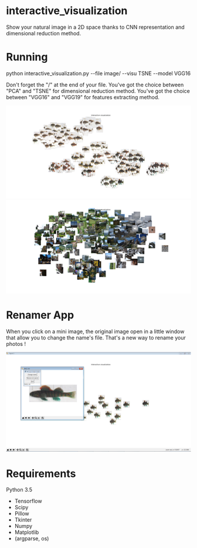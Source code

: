 # interactive_visualization
Show your natural image in a 2D space thanks to CNN representation and dimensional reduction method.

# Running 

python interactive_visualization.py --file image/ --visu TSNE --model VGG16

Don't forget the "/" at the end of your file.
You've got the choice between "PCA" and "TSNE" for dimensional reduction method.
You've got the choice between "VGG16" and "VGG19" for features extracting method.

![Alt](/Example/fish_general_view.png "example with different species of fish")
![Alt](/Example/natural_landscape_object_general_view.png "example with landscape and some objects")

# Renamer App

When you click on a mini image, the original image open in a little window that allow you to change the name's file. That's a new way to rename your photos !

![Alt](/Example/fish_zoom_and_rename.png "renamer app")

# Requirements

Python 3.5
* Tensorflow
* Scipy
* Pillow
* Tkinter
* Numpy
* Matplotlib
* (argparse, os)
